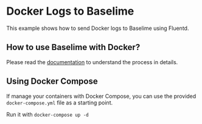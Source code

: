 # Docker Logs to Baselime
 
This example shows how to send Docker logs to Baselime using Fluentd.

## How to use Baselime with Docker?
Please read the [documentation](https://baselime.io/docs/sending-data/docker/) to understand the process in details.

## Using Docker Compose
If manage your containers with Docker Compose, you can use the provided `docker-compose.yml`
file as a starting point.

Run it with `docker-compose up -d`
